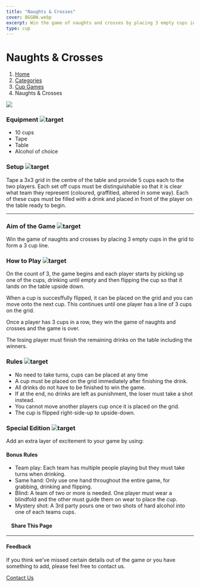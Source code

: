 ```yaml
---
title: "Naughts & Crosses"
cover: BGGBW.webp
excerpt: Win the game of naughts and crosses by placing 3 empty cups in the grid to form a 3 cup line.
type: cup
---
```


# Naughts & Crosses

1.  [Home](/)
2.  [Categories](GameCategories)
3.  [Cup Games](GameCategories/CupGames)
4.  Naughts & Crosses

![](images/naughts&crosses.webp)

### Equipment ![target](images/liquor.webp)

-   10 cups
-   Tape
-   Table
-   Alcohol of choice

### Setup ![target](images/settings.webp)

Tape a 3x3 grid in the centre of the table and provide 5 cups each to the two players. Each set off cups must be distinguishable so that it is clear what team they represent (coloured, graffitied, altered in some way). Each of these cups must be filled with a drink and placed in front of the player on the table ready to begin.

* * *

### Aim of the Game ![target](images/target.webp)

Win the game of naughts and crosses by placing 3 empty cups in the grid to form a 3 cup line.

### How to Play ![target](images/question.webp)

On the count of 3, the game begins and each player starts by picking up one of the cups, drinking until empty and then flipping the cup so that it lands on the table upside down.

When a cup is succesffully flipped, it can be placed on the grid and you can move onto the next cup. This continues until one player has a line of 3 cups on the grid.

Once a player has 3 cups in a row, they win the game of naughts and crosses and the game is over.

The losing player must finish the remaining drinks on the table including the winners.

### Rules ![target](images/rules.webp)

-   No need to take turns, cups can be placed at any time
-   A cup must be placed on the grid immediately after finishing the drink.
-   All drinks do not have to be finished to win the game.
-   If at the end, no drinks are left as punishment, the loser must take a shot instead.
-   You cannot move another players cup once it is placed on the grid.
-   The cup is flipped right-side-up to upside-down.

### Special Edition ![target](images/special.webp)

Add an extra layer of excitement to your game by using:

#### **Bonus Rules**

-   Team play: Each team has multiple people playing but they must take turns when drinking.
-   Same hand: Only use one hand throughout the entire game, for grabbing, drinking and flipping.
-   Blind: A team of two or more is needed. One player must wear a blindfold and the other must guide them on wear to place the cup.
-   Mystery shot: A 3rd party pours one or two shots of hard alcohol into one of each teams cups.

####     Share This Page

[](https://www.facebook.com/sharer/sharer.php?u=beergogglegames.co.uk/GameCategories/MiscGames/naughts&crosses)[](https://www.instagram.com/direct/new/)[](https://twitter.com/intent/tweet?url=beergogglegames.co.uk/GameCategories/MiscGames/naughts&crosses)

* * *

#### Feedback

If you think we've missed certain details out of the game or you have something to add, please feel free to contact us.

  
  
  
[Contact Us](contact)
